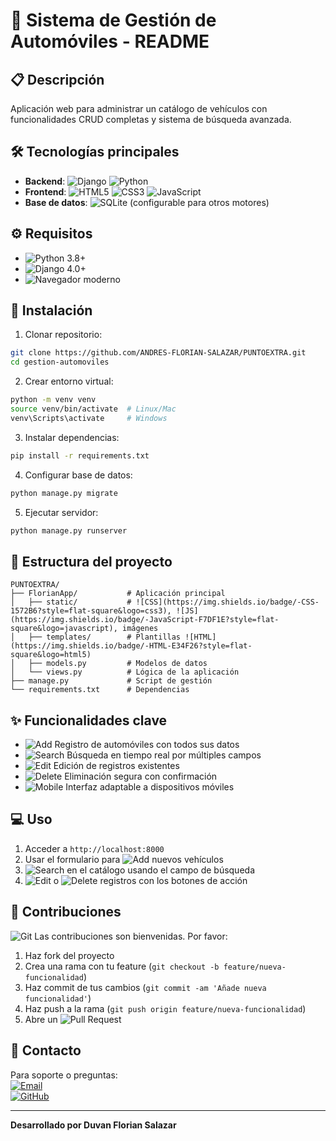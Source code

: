 # 🚗 Sistema de Gestión de Automóviles - README

## 📋 Descripción
Aplicación web para administrar un catálogo de vehículos con funcionalidades CRUD completas y sistema de búsqueda avanzada.

## 🛠️ Tecnologías principales
- **Backend**: ![Django](https://img.shields.io/badge/Django-092E20?style=for-the-badge&logo=django&logoColor=white) 
               ![Python](https://img.shields.io/badge/Python-3776AB?style=for-the-badge&logo=python&logoColor=white)
- **Frontend**: ![HTML5](https://img.shields.io/badge/HTML5-E34F26?style=for-the-badge&logo=html5&logoColor=white)
                ![CSS3](https://img.shields.io/badge/CSS3-1572B6?style=for-the-badge&logo=css3&logoColor=white) 
                ![JavaScript](https://img.shields.io/badge/JavaScript-F7DF1E?style=for-the-badge&logo=javascript&logoColor=black)
- **Base de datos**: ![SQLite](https://img.shields.io/badge/SQLite-07405E?style=for-the-badge&logo=sqlite&logoColor=white) (configurable para otros motores)

## ⚙️ Requisitos
- ![Python](https://img.shields.io/badge/Python-3776AB?style=for-the-badge&logo=python&logoColor=white) 3.8+
- ![Django](https://img.shields.io/badge/Django-092E20?style=for-the-badge&logo=django&logoColor=white) 4.0+
- ![Navegador](https://img.shields.io/badge/Google_chrome-4285F4?style=for-the-badge&logo=Google-chrome&logoColor=white) moderno

## 🔧 Instalación

1. Clonar repositorio:
```bash
git clone https://github.com/ANDRES-FLORIAN-SALAZAR/PUNTOEXTRA.git
cd gestion-automoviles
```

2. Crear entorno virtual:
```bash
python -m venv venv
source venv/bin/activate  # Linux/Mac
venv\Scripts\activate     # Windows
```

3. Instalar dependencias:
```bash
pip install -r requirements.txt
```

4. Configurar base de datos:
```bash
python manage.py migrate
```

5. Ejecutar servidor:
```bash
python manage.py runserver
```

## 📂 Estructura del proyecto

```
PUNTOEXTRA/
├── FlorianApp/           # Aplicación principal
│   ├── static/           # ![CSS](https://img.shields.io/badge/-CSS-1572B6?style=flat-square&logo=css3), ![JS](https://img.shields.io/badge/-JavaScript-F7DF1E?style=flat-square&logo=javascript), imágenes
│   ├── templates/        # Plantillas ![HTML](https://img.shields.io/badge/-HTML-E34F26?style=flat-square&logo=html5)
│   ├── models.py         # Modelos de datos
│   └── views.py          # Lógica de la aplicación
├── manage.py             # Script de gestión
└── requirements.txt      # Dependencias
```

## ✨ Funcionalidades clave

- ![Add](https://img.shields.io/badge/-Añadir-2ecc71) Registro de automóviles con todos sus datos
- ![Search](https://img.shields.io/badge/-Buscar-3498db) Búsqueda en tiempo real por múltiples campos
- ![Edit](https://img.shields.io/badge/-Editar-f39c12) Edición de registros existentes
- ![Delete](https://img.shields.io/badge/-Eliminar-e74c3c) Eliminación segura con confirmación
- ![Mobile](https://img.shields.io/badge/-Responsive-9b59b6) Interfaz adaptable a dispositivos móviles

## 💻 Uso

1. Acceder a `http://localhost:8000`
2. Usar el formulario para ![Add](https://img.shields.io/badge/-agregar-2ecc71) nuevos vehículos
3. ![Search](https://img.shields.io/badge/-Buscar-3498db) en el catálogo usando el campo de búsqueda
4. ![Edit](https://img.shields.io/badge/-Editar-f39c12) o ![Delete](https://img.shields.io/badge/-Eliminar-e74c3c) registros con los botones de acción

## 🤝 Contribuciones

![Git](https://img.shields.io/badge/-Git-F05032?style=flat-square&logo=git&logoColor=white) Las contribuciones son bienvenidas. Por favor:
1. Haz fork del proyecto
2. Crea una rama con tu feature (`git checkout -b feature/nueva-funcionalidad`)
3. Haz commit de tus cambios (`git commit -am 'Añade nueva funcionalidad'`)
4. Haz push a la rama (`git push origin feature/nueva-funcionalidad`)
5. Abre un ![Pull Request](https://img.shields.io/badge/-Pull_Request-6f42c1?style=flat-square&logo=github&logoColor=white)

## 📧 Contacto

Para soporte o preguntas:  
[![Email](https://img.shields.io/badge/Email-duvanfloriansalazar@gmail.com-8B89CC?style=flat-square&logo=gmail&logoColor=white)](mailto:duvanfloriansalazar@gmail.com)  
[![GitHub](https://img.shields.io/badge/GitHub-ANDRES--FLORIAN--SALAZAR-181717?style=flat-square&logo=github)](https://github.com/ANDRES-FLORIAN-SALAZAR)

---

**Desarrollado por Duvan Florian Salazar**
